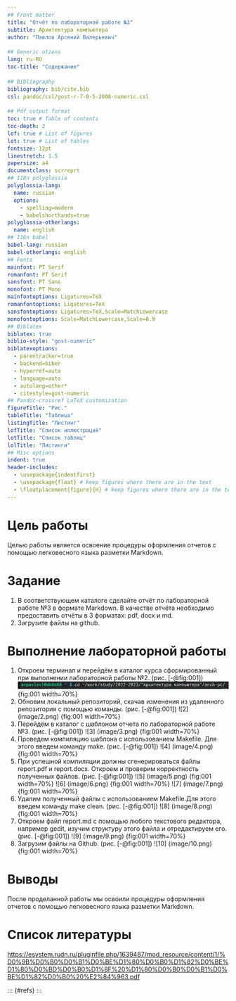 ```yaml
---
## Front matter
title: "Отчёт по лабораторной работе №3"
subtitle: Архитектура компьютера
author: "Павлов Арсений Валерьевич"

## Generic otions
lang: ru-RU
toc-title: "Содержание"

## Bibliography
bibliography: bib/cite.bib
csl: pandoc/csl/gost-r-7-0-5-2008-numeric.csl

## Pdf output format
toc: true # Table of contents
toc-depth: 2
lof: true # List of figures
lot: true # List of tables
fontsize: 12pt
linestretch: 1.5
papersize: a4
documentclass: scrreprt
## I18n polyglossia
polyglossia-lang:
  name: russian
  options:
	- spelling=modern
	- babelshorthands=true
polyglossia-otherlangs:
  name: english
## I18n babel
babel-lang: russian
babel-otherlangs: english
## Fonts
mainfont: PT Serif
romanfont: PT Serif
sansfont: PT Sans
monofont: PT Mono
mainfontoptions: Ligatures=TeX
romanfontoptions: Ligatures=TeX
sansfontoptions: Ligatures=TeX,Scale=MatchLowercase
monofontoptions: Scale=MatchLowercase,Scale=0.9
## Biblatex
biblatex: true
biblio-style: "gost-numeric"
biblatexoptions:
  - parentracker=true
  - backend=biber
  - hyperref=auto
  - language=auto
  - autolang=other*
  - citestyle=gost-numeric
## Pandoc-crossref LaTeX customization
figureTitle: "Рис."
tableTitle: "Таблица"
listingTitle: "Листинг"
lofTitle: "Список иллюстраций"
lotTitle: "Список таблиц"
lolTitle: "Листинги"
## Misc options
indent: true
header-includes:
  - \usepackage{indentfirst}
  - \usepackage{float} # keep figures where there are in the text
  - \floatplacement{figure}{H} # keep figures where there are in the text
---
```


# Цель работы
Целью работы является освоение процедуры оформления отчетов с помощью
легковесного языка разметки Markdown.
# Задание
1. В соответствующем каталоге сделайте отчёт по лабораторной работе №3
в формате Markdown. В качестве отчёта необходимо предоставить отчёты
в 3 форматах: pdf, docx и md.
2. Загрузите файлы на github.
# Выполнение лабораторной работы
1. Откроем терминал и перейдём в каталог курса сформированный при выполнении
лабораторной работы №2. (рис. [-@fig:001])
![Открытие каталога курса](image/1.png) {fig:001 width=70%}
2. Обновим локальный репозиторий, скачав изменения из удаленного
репозитория с помощью команды. (рис. [-@fig:001])
![2] (image/2.png) {fig:001 width=70%}
3. Перейдём в каталог с шаблоном отчета по лабораторной работе №3. (рис. [-@fig:001])
![3] (image/3.png) {fig:001 width=70%}
4. Проведем компиляцию шаблона с использованием Makefile. Для
этого введем команду make. (рис. [-@fig:001])
![4] (image/4.png) {fig:001 width=70%}
5. При успешной компиляции должны сгенерироваться файлы
report.pdf и report.docx. Откроем и проверим корректность
полученных файлов. (рис. [-@fig:001])
![5] (image/5.png) {fig:001 width=70%} 
![6] (image/6.png) {fig:001 width=70%}
![7] (image/7.png) {fig:001 width=70%}
6. Удалим полученный файлы с использованием Makefile.Для этого
введем команду make clean. (рис. [-@fig:001])
![8] (image/8.png) {fig:001 width=70%}
7. Откроем файл report.md c помощью любого текстового редактора,
например gedit, изучим структуру этого файла и отредактируем его. (рис. [-@fig:001])
![9] (image/9.png) {fig:001 width=70%}
8. Загрузим файлы на Github. (рис. [-@fig:001])
![10] (image/10.png) {fig:001 width=70%}
# Выводы
После проделанной работы мы освоили процедуры оформления отчетов с помощью легковесного языка разметки Markdown.
# Список литературы
https://esystem.rudn.ru/pluginfile.php/1639487/mod_resource/content/1/%D0%9B%D0%B0%D0%B1%D0%BE%D1%80%D0%B0%D1%82%D0%BE%D1%80%D0%BD%D0%B0%D1%8F%20%D1%80%D0%B0%D0%B1%D0%BE%D1%82%D0%B0%20%E2%84%963.pdf

::: {#refs}
:::
